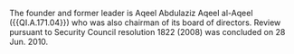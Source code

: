  The founder and former leader is Aqeel Abdulaziz Aqeel al-Aqeel ({{QI.A.171.04}}) 
who was also chairman of its board of directors. Review pursuant to Security 
Council resolution 1822 (2008) was concluded on 28 Jun. 2010. 
